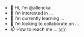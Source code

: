 - 👋 Hi, I’m @allencka
- 👀 I’m interested in ...
- 🌱 I’m currently learning ...
- 💞️ I’m looking to collaborate on ...
- 📫 How to reach me ...
🇲🇾
<!---
allencka/allencka is a ✨ special ✨ repository because its `README.md` (this file) appears on your GitHub profile.
You can click the Preview link to take a look at your changes.
--->
